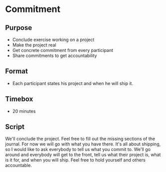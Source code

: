 # Commitment

## Purpose

* Conclude exercise working on a project
* Make the project real
* Get concrete commitment from every participant
* Share commitments to get accountability

## Format

* Each participant states his project and when he will ship it.

## Timebox

* 20 minutes

## Script

We'll conclude the project. Feel free to fill out the missing sections of the journal. For now we will go with what you have there. It's all about shipping, so I would like to ask everybody to tell us what you commit to. We'll go around and everybody will get to the front, tell us what their project is, what is it for, and when you will ship. Feel free to hold yourself and others accountable.
